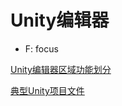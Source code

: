 # Unity编辑器

- F: focus

[Unity编辑器区域功能划分](Unity_editor_area_partition.md)

[典型Unity项目文件](Unity_typical_Directory.md)

